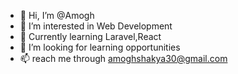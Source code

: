 - 👋 Hi, I’m @Amogh
- 👀 I’m interested in Web Development
- 🌱 Currently learning Laravel,React
- 💞️ I’m looking for learning opportunities
- 📫 reach me through amoghshakya30@gmail.com


<!---
Amogh-svge/Amogh-svge is a ✨ special ✨ repository because its `README.md` (this file) appears on your GitHub profile.
You can click the Preview link to take a look at your changes.
--->
